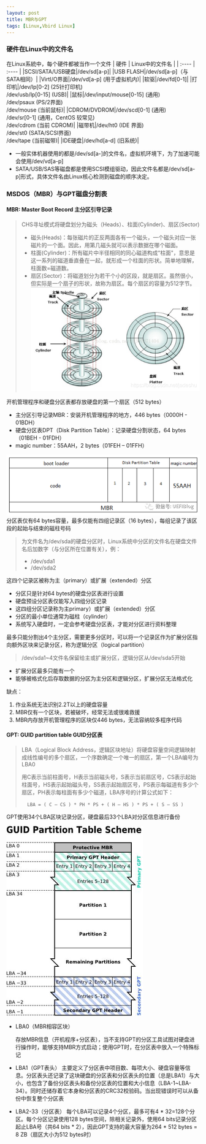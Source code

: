 ```yaml
---
layout: post
title: MBR与GPT
tags: [Linux,Vbird Linux]
---
```

### 硬件在Linux中的文件名
在Linux系統中，每个硬件都被当作一个文件
| 硬件 | Linux中的文件名 |
| :---- | :---- |
|SCSI/SATA/USB硬盘|/dev/sd[a-p]|
|USB FLASH|/dev/sd[a-p]（与SATA相同）|
|VirtI/O界面|/dev/vd[a-p] (用于虚拟机内)|
|软驱|/dev/fd[0-1]|
|打印机|/dev/lp[0-2] (25针打印机)<br>/dev/usb/lp[0-15] (USB)|
|鼠标|/dev/input/mouse[0-15] (通用)<br>/dev/psaux (PS/2界面)<br>/dev/mouse (当前鼠标)|
|CDROM/DVDROM|/dev/scd[0-1] (通用)<br>/dev/sr[0-1] (通用，CentOS 较常见)<br>/dev/cdrom (当前 CDROM)|
|磁带机|/dev/ht0 (IDE 界面)<br>/dev/st0 (SATA/SCSI界面)<br>/dev/tape (当前磁带)|
|IDE硬盘|/dev/hd[a-d] (旧系统)|
- 一般实体机器使用的都是/dev/sd[a-]的文件名，虚拟机环境下，为了加速可能会使用/dev/vd[a-p]
- SATA/USB/SAS等磁盘都是使用SCSI模组驱动，因此文件名都是/dev/sd[a-p]形式，具体文件名由Linux核心检测到磁盘的顺序决定。

### MSDOS（MBR）与GPT磁盘分割表
#### MBR: Master Boot Record 主分区引导记录

> CHS寻址模式将硬盘划分为磁头（Heads）、柱面(Cylinder)、扇区(Sector)
> - 磁头(Heads)：每张磁片的正反两面各有一个磁头，一个磁头对应一张磁片的一个面。因此，用第几磁头就可以表示数据在哪个磁面。
> - 柱面(Cylinder)：所有磁片中半径相同的同心磁道构成“柱面"，意思是这一系列的磁道垂直叠在一起，就形成一个柱面的形状。简单地理解，柱面数=磁道数。 
> - 扇区(Sector)：将磁道划分为若干个小的区段，就是扇区。虽然很小，但实际是一个扇子的形状，故称为扇区。每个扇区的容量为512字节。
> ![硬盘图示](..\assets\img\2021-01-14-Linux-study-1\CHS.png)
> 
开机管理程序和硬盘分区表都存放硬盘的第一个扇区（512 bytes）
- 主分区引导记录MBR：安装开机管理程序的地方，446 bytes（0000H - 01BDH）
- 硬盘分区表DPT（Disk Partition Table）：记录硬盘分割状态，64 bytes（01BEH - 01FDH）
- magic number：55AAH，2 bytes（01FEH – 01FFH）

![MBR结构](..\assets\img\2021-01-14-Linux-study-1\MBR.png)
分区表仅有64 bytes容量，最多仅能有四组记录区（16 bytes），每组记录了该区段的起始与结束的磁柱号码
> 为文件名为/dev/sda的硬盘分区时，Linux系统中分区的文件名在硬盘文件名后加数字（与分区所在位置有关），例：
> - /dev/sda1
> - /dev/sda2

这四个记录区被称为主（primary）或扩展（extended）分区
- 分区只是针对64 bytes的硬盘分区表进行设置
- 硬盘预设分区表仅能写入四组分区记录
- 这四组分区记录称为主primary）或扩展（extended）分区
- 分区的最小单位通常为磁柱（cylinder）
- 系统写入硬盘时，一定会参考硬盘分区表，才能对分区进行资料整理

最多只能分割出4个主分区，需要更多分区时，可以将一个记录区作为扩展分区指向额外区块来记录分区，称为逻辑分区（logical partition）
> /dev/sda1~4文件名保留给主或扩展分区，逻辑分区从/dev/sda5开始

- 扩展分区最多只能有一个
- 能够被格式化后存取数据的分区为主分区和逻辑分区，扩展分区无法格式化

缺点：
1. 作业系统无法识别2.2T以上的硬盘容量
2. MBR仅有一个区块，若被破坏，经常无法或很难救援
3. MBR内存放开机管理程序的区块仅446 bytes，无法容纳较多程序代码



#### GPT: GUID partition table GUID分区表
> LBA（Logical Block Address，逻辑区块地址）将硬盘容量空间逻辑映射成线性编号的多个扇区，一个序数确定一个唯一的扇区，第一个LBA编号为LBA0
> 
> 用C表示当前柱面号，H表示当前磁头号，S表示当前扇区号，CS表示起始柱面号，HS表示起始磁头号，SS表示起始扇区号，PS表示每磁道有多少个扇区，PH表示每柱面有多少个磁道，LBA序号的计算公式如下：
>
>       LBA = ( C – CS ) * PH * PS + ( H – HS ) * PS + ( S – SS )

GPT使用34个LBA区块记录分区，硬盘最后33个LBA对分区信息进行备份

![GPT分区表](..\assets\img\2021-01-14-Linux-study-1\gpt_partition_1.jpg)

- LBA0（MBR相容区块）
  
  存放MBR信息（开机程序+分区表），当不支持GPT的分区工具试图对硬盘进行操作时，能够支持MBR方式启动；使用GPT时，在分区表中放入一个特殊标记
- LBA1（GPT表头）
  主要定义了分区表中项目数、每项大小、硬盘容量等信息。分区表头还记录了这块硬盘的分区表和分区表头的位置（总是LBA1）与大小，也包含了备份分区表头和备份分区表的位置和大小信息（LBA-1~LBA-34）。同时还储存着它本身和分区表的CRC32校验码。当出现错误时可以从备份中恢复整个分区表
- LBA2-33（分区表）
  每个LBA可以记录4个分区，最多可有4 * 32=128个分区。每个分区记录使用128 bytes空间，除相关记录外，使用64 bits记录分区起止LBA号（共64 bits * 2），因此GPT支持的最大容量为264 * 512 bytes = 8 ZB（扇区大小为512 bytes时）